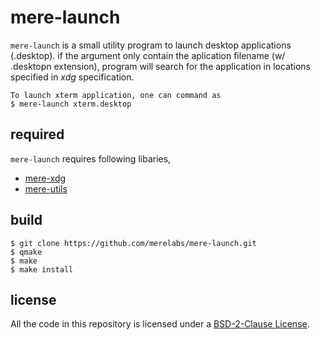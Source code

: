 # mere-launch
`mere-launch` is a small utility program to launch desktop applications (.desktop). if the argument only contain the aplication filename (w/ .desktopn extension), program will search for the application in locations specified in *xdg* specification.

```
To launch xterm application, one can command as
$ mere-launch xterm.desktop
```

## required ##
`mere-launch` requires following libaries,
- [mere-xdg](https://github.com/merelabs/mere-xdg-lib)
- [mere-utils](https://github.com/merelabs/mere-utils-lib)

## build ##
```
$ git clone https://github.com/merelabs/mere-launch.git
$ qmake
$ make
$ make install
```
## license ##
All the code in this repository is licensed under a [BSD-2-Clause License](LICENSE).
